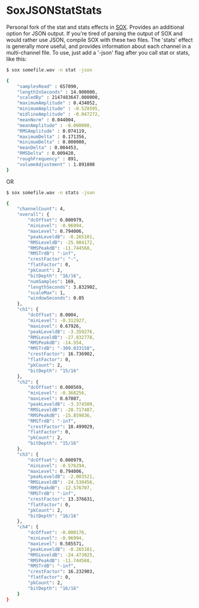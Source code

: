 SoxJSONStatStats
====

Personal fork of the stat and stats effects in <a href = "http://sox.sourceforge.net/"> SOX</a>. Provides an additional option for JSON output. If you're tired of parsing the output of SOX and would rather use JSON, compile SOX with these two files. The 'stats' effect is generally more useful, and provides information about each channel in a multi-channel file. To use, just add a '-json' flag after you call stat or stats, like this: 

```bash
$ sox somefile.wav -n stat -json

{
	"samplesRead" : 657090,
	"lengthInSeconds" : 14.900000,
	"scaledBy" : 2147483647.000000,
	"maximumAmplitude" : 0.434052,
	"minimumAmplitude" : -0.528595,
	"midlineAmplitude" : -0.047272,
	"meanNorm" : 0.044004,
	"meanAmplitude" : -0.000000,
	"RMSAmplitude" : 0.074119,
	"maximumDelta" : 0.171356,
	"minimumDelta" : 0.000000,
	"meanDelta" : 0.004453,
	"RMSDelta" : 0.009420,
	"roughFrequency" : 891,
	"volumeAdjustment" : 1.891808
}
```
OR
```bash
$ sox somefile.wav -n stats -json

{
    "channelCount": 4,
    "overall": {
        "dcOffset": 0.000979,
        "minLevel": -0.96994,
        "maxLevel": 0.794006,
        "peakLeveldB": -0.265101,
        "RMSLeveldB": -25.984172,
        "RMSPeakdB": -11.744568,
        "RMSTrdB": "-inf",
        "crestFactor": "-",
        "flatFactor": 0,
        "pkCount": 2,
        "bitDepth": "16/16",
        "numSamples": 169,
        "lengthSeconds": 3.832902,
        "scaleMax": 1,
        "windowSeconds": 0.05
    },
    "ch1": {
        "dcOffset": 0.0004,
        "minLevel": -0.312927,
        "maxLevel": 0.67926,
        "peakLeveldB": -3.359276,
        "RMSLeveldB": -27.832778,
        "RMSPeakdB": -14.554,
        "RMSTrdB": "-309.033158",
        "crestFactor": 16.736902,
        "flatFactor": 0,
        "pkCount": 2,
        "bitDepth": "15/16"
    },
    "ch2": {
        "dcOffset": 0.000569,
        "minLevel": -0.368256,
        "maxLevel": 0.67807,
        "peakLeveldB": -3.374509,
        "RMSLeveldB": -28.717487,
        "RMSPeakdB": -15.859836,
        "RMSTrdB": "-inf",
        "crestFactor": 18.499029,
        "flatFactor": 0,
        "pkCount": 2,
        "bitDepth": "15/16"
    },
    "ch3": {
        "dcOffset": 0.000979,
        "minLevel": -0.576294,
        "maxLevel": 0.794006,
        "peakLeveldB": -2.003521,
        "RMSLeveldB": -24.530456,
        "RMSPeakdB": -12.576707,
        "RMSTrdB": "-inf",
        "crestFactor": 13.376631,
        "flatFactor": 0,
        "pkCount": 2,
        "bitDepth": "16/16"
    },
    "ch4": {
        "dcOffset": -0.000176,
        "minLevel": -0.96994,
        "maxLevel": 0.585571,
        "peakLeveldB": -0.265101,
        "RMSLeveldB": -24.473025,
        "RMSPeakdB": -11.744568,
        "RMSTrdB": "-inf",
        "crestFactor": 16.232903,
        "flatFactor": 0,
        "pkCount": 2,
        "bitDepth": "16/16"
    }
}
```

